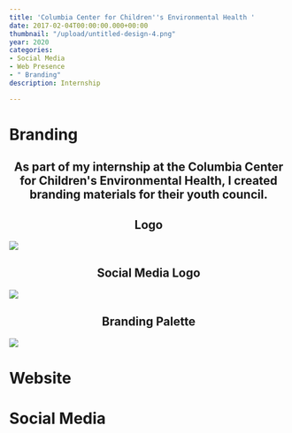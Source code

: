 ```yaml
---
title: 'Columbia Center for Children''s Environmental Health '
date: 2017-02-04T00:00:00.000+00:00
thumbnail: "/upload/untitled-design-4.png"
year: 2020
categories:
- Social Media
- Web Presence
- " Branding"
description: Internship

---
```

<left><h1>Branding</h1></left>

<center><h2>As part of my internship at the Columbia Center for Children's Environmental Health, I created branding materials for their youth council.</h2></center>

<center><h2>Logo</h2></center>

![](/upload/logo.png)

<center><h2>Social Media Logo</h2></center>

![](/upload/social-media.png)

<center><h2>Branding Palette</h2></center>

![](/upload/branding-pallete.png)

<left><h1>Website</h1></left>

<left><h1>Social Media</h1></left>